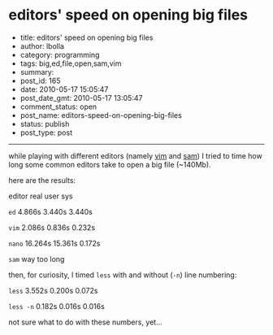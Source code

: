# editors' speed on opening big files

- title: editors' speed on opening big files
- author: lbolla
- category: programming
- tags: big,ed,file,open,sam,vim
- summary: 
- post_id: 165
- date: 2010-05-17 15:05:47
- post_date_gmt: 2010-05-17 13:05:47
- comment_status: open
- post_name: editors-speed-on-opening-big-files
- status: publish
- post_type: post

----------------

while playing with different editors (namely [vim][1] and [sam][2]) I tried to time how long some common editors take to open a big file (~140Mb).

here are the results:

editor
real
user
sys

`ed`
4.866s
3.440s
3.440s

`vim`
2.086s
0.836s
0.232s

`nano`
16.264s
15.361s
0.172s

`sam`
way too long

then, for curiosity, I timed `less` with and without (`-n`) line numbering:

`less`
3.552s
0.200s
0.072s

`less -n`
0.182s
0.016s
0.016s

not sure what to do with these numbers, yet...

   [1]: http://www.vim.org
   [2]: http://sam.cat-v.org/
